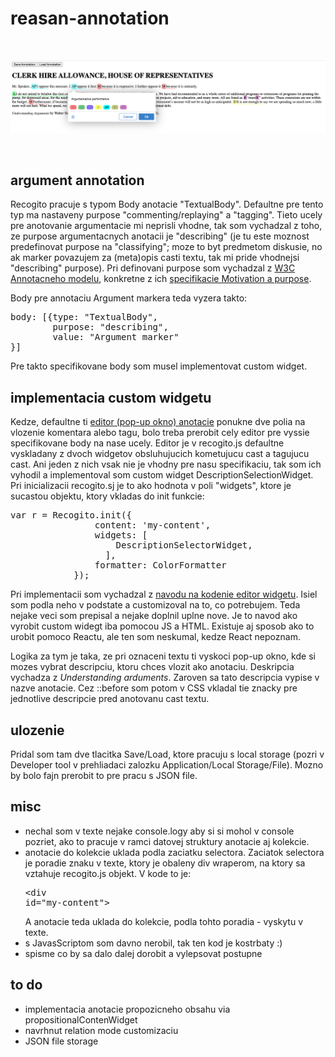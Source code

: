 # reasan-annotation
<br/>

![Screenshot](Screenshot.png)

<br/>

## argument annotation
Recogito pracuje s typom Body anotacie "TextualBody". Defaultne pre tento typ ma nastaveny purpose "commenting/replaying" a "tagging". Tieto ucely pre anotovanie argumentacie mi neprisli vhodne, tak som vychadzal z toho, ze purpose argumentacnych anotacii je "describing" (je tu este moznost predefinovat purpose na "classifying"; moze to byt predmetom diskusie, no ak marker povazujem za (meta)opis casti textu, tak mi pride vhodnejsi "describing" purpose). Pri definovani purpose som vychadzal z [W3C Annotacneho modelu](https://www.w3.org/TR/annotation-model/), konkretne z ich [specifikacie Motivation a purpose](https://www.w3.org/TR/annotation-model/#motivation-and-purpose).

Body pre annotaciu Argument markera teda vyzera takto:
<pre>body: [{type: "TextualBody", 
        purpose: "describing", 
        value: "Argument marker"
}]</pre>

Pre takto specifikovane body som musel implementovat custom widget.

## implementacia custom widgetu
Kedze, defaultne ti [editor (pop-up okno) anotacie](https://recogito.github.io/guides/configuring-the-editor/) ponukne dve polia na vlozenie komentara alebo tagu, bolo treba prerobit cely editor pre vyssie specifikovane body na nase ucely. Editor je v recogito.js defaultne vyskladany z dvoch widgetov obsluhujucich kometujucu cast a tagujucu cast. Ani jeden z nich vsak nie je vhodny pre nasu specifikaciu, tak som ich vyhodil a implementoval som custom widget DescriptionSelectionWidget. Pri inicializacii recogito.sj je to ako hodnota v poli "widgets", ktore je sucastou objektu, ktory vkladas do init funkcie:
<pre>var r = Recogito.init({
	        	content: 'my-content',
	        	widgets: [
	        	    DescriptionSelectorWidget,
	        	  ],
	        	formatter: ColorFormatter
	      	});</pre>

Pri implementacii som vychadzal z [navodu na kodenie editor widgetu](https://recogito.github.io/guides/editor-widgets/). Isiel som podla neho v podstate a customizoval na to, co potrebujem. Teda nejake veci som prepisal a nejake doplnil uplne nove. Je to navod ako vyrobit custom widegt iba pomocou JS a HTML. Existuje aj sposob ako to urobit pomoco Reactu, ale ten som neskumal, kedze React nepoznam.

Logika za tym je taka, ze pri oznaceni textu ti vyskoci pop-up okno, kde si mozes vybrat descripciu, ktoru chces vlozit ako anotaciu. Deskripcia vychadza z <cite>Understanding arduments</cite>. Zaroven sa tato descripcia vypise v nazve anotacie. Cez ::before som potom v CSS vkladal tie znacky pre jednotlive descripcie pred anotovanu cast textu.

## ulozenie
Pridal som tam dve tlacitka Save/Load, ktore pracuju s local storage (pozri v Developer tool v prehliadaci zalozku Application/Local Storage/File). Mozno by bolo fajn prerobit to pre pracu s JSON file.

## misc
 - nechal som v texte nejake console.logy aby si si mohol v console pozriet, ako to pracuje v ramci datovej struktury anotacie aj kolekcie.
 - anotacie do kolekcie uklada podla zaciatku selectora. Zaciatok selectora je poradie znaku v texte, ktory je obaleny div wraperom, na ktory sa vztahuje recogito.js objekt. V kode to je: <pre>\<div id="my-content"\></pre> A anotacie teda uklada do kolekcie, podla tohto poradia - vyskytu v texte.
 - s JavasScriptom som davno nerobil, tak ten kod je kostrbaty :)
 - spisme co by sa dalo dalej dorobit a vylepsovat postupne
 
 ## to do
 - implementacia anotacie propozicneho obsahu via propositionalContenWidget
 - navrhnut relation mode customizaciu
 - JSON file storage
 
